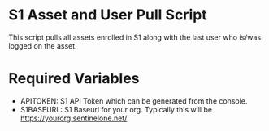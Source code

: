 # S1 Asset and User Pull Script

This script pulls all assets enrolled in S1 along with the last user who is/was logged on the asset.

# Required Variables

* APITOKEN: S1 API Token which can be generated from the console. 
* S1BASEURL: S1 Baseurl for your org. Typically this will be https://yourorg.sentinelone.net/

